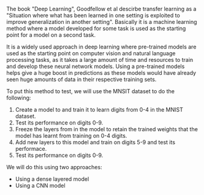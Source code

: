 The book "Deep Learning", Goodfellow et al descirbe transfer learning as a "Situation where what has been learned in one setting is exploited to improve generalization in another setting". Basically it is a machine learning method where a model developed for some task is used as the starting point for a model on a second task.

It is a widely used approach in deep learning where pre-trained models are used as the starting point on computer vision and natural language processing tasks, as it takes a large amount of time and resources to train and develop these neural network models. Using a pre-trained models helps give a huge boost in predictions as these models would have already seen huge amounts of data in their respective training sets.

To put this method to test, we will use the MNSIT dataset to do the following:

 1. Create a model to and train it to learn digits from 0-4 in the MNIST dataset.
 2. Test its performance on digits 0-9.
 3. Freeze the layers from in the model to retain the trained weights that the model has learnt from training on 0-4 digits.
 4. Add new layers to this model and train on digits 5-9 and test its performace.
 5. Test its performance on digits 0-9.

We will do this using two approaches:

 - Using a dense layered model
 - Using a CNN model
